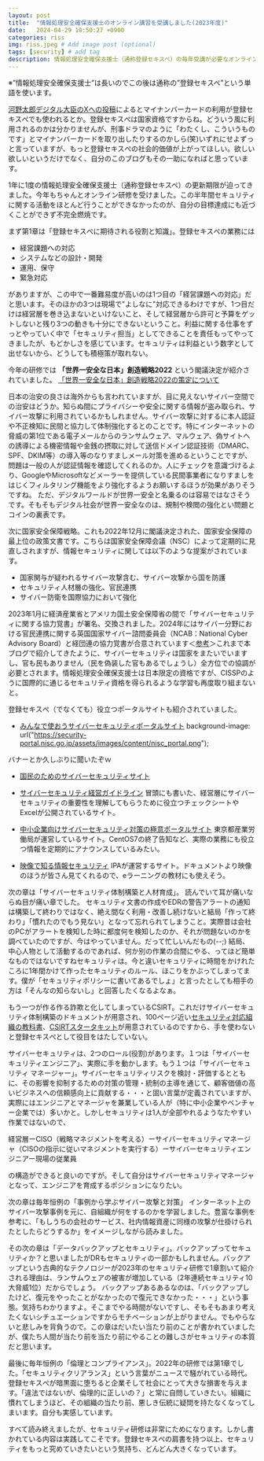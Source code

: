 ```yaml
---
layout: post
title:  "情報処理安全確保支援士のオンライン講習を受講しました(2023年度)"
date:   2024-04-29 10:50:27 +0900
categories: riss
img: riss.jpeg # Add image post (optional)
tags: [security] # add tag
description: 情報処理安全確保支援士（通称登録セキスペ）の毎年受講が必要なオンライン講習について
---
```


※”情報処理安全確保支援士”は長いのでこの後は通称の”登録セキスペ”という単語を使います。

[河野太郎デジタル大臣のXへの投稿](https://x.com/konotarogomame/status/1772456591142584415)によるとマイナンバーカードの利用が登録セキスぺでも使われるとか。登録セキスぺは国家資格ですからね。どういう風に利用されるのかは分かりませんが、刑事ドラマのように「わたくし、こういうものです」とマイナンバーカードを取り出したりするのかしら(笑)いずれにせよずっと言っていますが、もっと登録セキスぺの社会的価値が上がってほしい。欲しい欲しいというだけでなく、自分のこのブログもその一助になればと思っています。

1年に1度の情報処理安全確保支援士（通称登録セキスペ）の更新期限が迫ってきました。今年もちゃんとオンライン研修を受けました。この半年間セキュリティに関する活動をほとんど行うことができなかったのが、自分の目標達成にも近づくことができず不完全燃焼です。

まず第1章は「登録セキスぺに期待される役割と知識」。登録セキスぺの業務には

- 経営課題への対応
- システムなどの設計・開発
- 運用、保守
- 緊急対応

がありますが、この中で一番難易度が高いのは1つ目の「経営課題への対応」だと思います。そのほかの3つは現場で"よしなに"対応できるわけですが、1つ目だけは経営層を巻き込まないといけないこと、そして経営層から許可と予算をゲットしないと残り3つの動きも十分にできないということ。利益に関する仕事をずっとやっていく中で「セキュリティ担当」としてできることを責任もってやってきましたが、もどかしさを感じています。セキュリティは利益という数字として出せないから、どうしても積極策が取れない。

今年の研修では **「世界一安全な日本」創造戦略2022** という閣議決定が紹介されていました。
[「世界一安全な日本」創造戦略2022の策定について](https://www.kantei.go.jp/jp/singi/hanzai/kettei/221220/gaiyou-1.pdf)

日本の治安の良さは海外からも言われていますが、目に見えないサイバー空間での治安はどうか。知らぬ間にプライバシーや安全に関する情報が盗み取られ、サイバー攻撃に利用されているかもしれません。サイバー攻撃に対するに本人認証や不正検知に民間と協力して体制強化するとのことです。特にインターネットの脅威の第1位である電子メールからのランサムウェア、マルウェア、偽サイトへの誘導による機密情報や金銭の摂取に対して送信ドメイン認証技術（DMARC、SPF、DKIM等）の導入等のなりすましメール対策を進めるということですが、問題は一般の人が認証情報を確認してくれるのか。人にチェックを意識づけるより、GoogleやMicrosoftなどメーラーを提供している民間事業者になりすましをはじくフィルタリング機能をより強化するようお願いするほうが効果がありそうですね。
ただ、デジタルワールドが世界一安全と名乗るのは容易ではなさそうです。そもそもデジタル社会が世界一安全なのは、規制や検閲の強化とい問題とコインの裏表です。

次に国家安全保障戦略。これも2022年12月に閣議決定された、国家安全保障の最上位の政策文書です。こちらは国家安全保障会議（NSC）によって定期的に見直しされますが、情報セキュリティに関しては以下のような提案がされています。

- 国家関与が疑われるサイバー攻撃含む、サイバー攻撃から国を防護
- セキュリティ人材層の強化、官民連携
- サイバー防衛を国際協力において強化
		
2023年1月に経済産業省とアメリカ国土安全保障省の間で「サイバーセキュリティに関する協力覚書」が署名、交換されました。2024年にはサイバー分野における官民連携に関する英国国家サイバー諮問委員会（NCAB：National Cyber Advisory Board）と経団連の協力覚書が合意されています＜[参考](https://www.keidanren.or.jp/policy/2024/003.html)＞これまで本ブログで紹介してきたように、サイバーセキュリティは国家をまたいでいますし、官も民もありません（民を偽装した官もあるでしょうし）全方位での協調が必要とされます。情報処理安全確保支援士は日本限定の資格ですが、CISSPのように国際的に通じるセキュリティ資格を得られるような学習も再度取り組まないと。

登録セキスぺ（でなくても）役立つポータルサイトも紹介されていました。

- [みんなで使おうサイバーセキュリティポータルサイト](https://security-portal.nisc.go.jp/)
background-image: url("https://security-portal.nisc.go.jp/assets/images/content/nisc_portal.png");

バナーとか久しぶりに聞いたぞｗ

- [国民のためのサイバーセキュリティサイト](https://www.soumu.go.jp/main_sosiki/cybersecurity/kokumin/index.html)

- [サイバーセキュリティ経営ガイドライン](https://www.meti.go.jp/policy/netsecurity/mng_guide.html)
冒頭にも書いた、経営層にサイバーセキュリティの重要性を理解してもらうために役立つチェックシートやExcelが公開されているサイト。

- [中小企業向けサイバーセキュリティ対策の極意ポータルサイト](https://www.cybersecurity.metro.tokyo.lg.jp/)
東京都産業労働局が運営しているサイト。CentOS7の終了告知など、実際の業務にも役立つ情報を定期的にアナウンスしているみたい。

- [映像で知る情報セキュリティ](https://www.ipa.go.jp/security/videos/list.html)
IPAが運営するサイト。ドキュメントより映像のほうが皆さん見てくれるので、eラーニングの教材にも使えそう。

次の章は「サイバーセキュリティ体制構築と人材育成」。
読んでいて耳が痛いならぬ目が痛い章でした。
セキュリティ文書の作成やEDRの警告アラートの通知は構築して終わりではなく、絶え間なく利用・改善し続けないと結局「作って終わり」「慣れたのでもう見ない」となって忘れられてしまうこと。実際昔は会社のPCがアラートを検知した時に都度何を検知したのか、それが問題ないのかを調べていたのですが、今はやっていません。だって忙しいんだもの(--;)
結局、中心人物として活動するのであれば、何か別の作業の合間にやる、ってほど簡単なものではないですねセキュリティは。今と違いセキュリティに時間をかけれたころに1年間かけて作ったセキュリティのルール、ほこりをかぶってしまってます。僕が「セキュリティポリシーに書いてあるでしょ」と言ったとしても相手の方は「そんなの知らないし」と回答したくなるよなぁ。

もう一つが作る作る詐欺と化してしまっているCSIRT。これだけサイバーセキュリティ体制構築のドキュメントが用意され、100ページ近い[セキュリティ対応組織の教科書](https://isog-j.org/output/2023/Textbook_soc-csirt_v3.1.pdf)、[CSIRTスタータキット](https://www.nca.gr.jp/activity/pub_doc/PDF/CSIRTstarterkit.pdf)が用意されているのですから、手を使わないと登録セキスぺとして役目をはたしていない。

サイバーセキュリティは、2つのロール(役割)があります。１つは「サイバーセキュリティエンジニア」、実際に手を動かします。もう１つは「サイバーセキュリティ
マネージャー」。サイバーセキュリティリスクを検討・評価するとともに、その影響を抑制するための対策の管理・統制の主導を通じて、顧客価値の高いビジネスへの信頼感向上に貢献する・・・と固い言葉が定義されていますが、実際にはエンジニアとマネージャを兼業している人が（特に中小企業やベンチャー企業では）多いかと。しかしセキュリティは1人が全部やれるようなたやすい作業ではないので、

経営層ーCISO（戦略マネジメントを考える）ーサイバーセキュリティマネージャ（CISOの指示に従いマネジメントを実行する）ーサイバーセキュリティエンジニアー現場の従業員

の構造ができると良いのですが。そして自分はサイバーセキュリティマネージャとなって、エンジニアを育成するポジションになりたい。

次の章は毎年恒例の「事例から学ぶサイバー攻撃と対策」
インターネット上のサイバー攻撃事例を元に、自組織が何をするのかを学習しました。豊富な事例を参考に、「もしうちの会社のサービス、社内情報資産に同様の攻撃が仕掛けられたとしたらどうするか」をイメージしながら読みました。

その次の章は「データバックアップとセキュリティ」。バックアップってセキュリティか？と思いましたがDRもセキュリティの一部かもしれません。バックアップという古典的なテクノロジーが2023年のセキュリティ研修で1章割いて紹介される理由は、ランサムウェアの被害が増加している（2年連続セキュリティ10大脅威1位）だからでしょう。
バックアップあるあるなのは、「バックアップしたけど、復元をやったことがなかったので復元できなかった・・・」という事態。気持ちわかりますよ。そこまでやる時間がないですし、そもそもあまり考えたくないシチュエーションですからモチベーションが上がりません。でもやらないと悲しみを背負うので。この章はだいたい当たり前のことが書かれていましたが、僕たち人間が当たり前を当たり前にやることの難しさがセキュリティの本質だと思います。

最後に毎年恒例の「倫理とコンプライアンス」。2022年の研修では第1章でした。「セキュリティクリアランス」という言葉がニュースで騒がれている時代。登録セキスぺが暗黒面に堕ちると企業そして社会にとって大きな損害を与えます。「違法ではないが、倫理的に正しいの？」と常に自問していきたい。組織に慣れてしまうほど、その組織の当たり前、悪しき伝統に疑問を持たなくなってしまいます。自分も実感しています。

すべて読み終えましたが、セキュリティ研修は非常にためになります。しかし書かれている内容は実践してこそです。登録セキスぺの肩書を持つ以上、セキュリティをもっと究めていきたいという気持ち、どんどん大きくなっています。